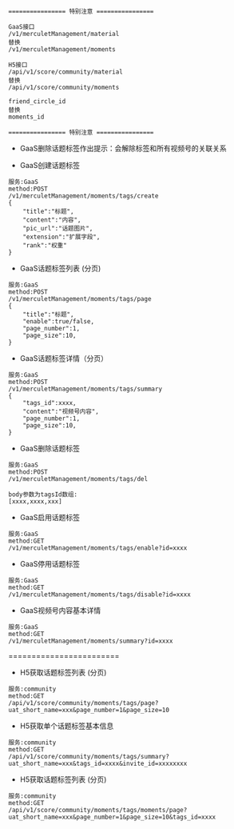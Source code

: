 

```
================ 特别注意 ================

GaaS接口
/v1/merculetManagement/material
替换
/v1/merculetManagement/moments

H5接口
/api/v1/score/community/material
替换
/api/v1/score/community/moments

friend_circle_id
替换
moments_id

================ 特别注意 ================
```

* GaaS删除话题标签作出提示：会解除标签和所有视频号的关联关系

* GaaS创建话题标签
```
服务:GaaS
method:POST
/v1/merculetManagement/moments/tags/create
{
	"title":"标题",
	"content":"内容",
	"pic_url":"话题图片",
	"extension":"扩展字段",
	"rank":"权重"
}
```

* GaaS话题标签列表 (分页)
```
服务:GaaS
method:POST
/v1/merculetManagement/moments/tags/page
{
	"title":"标题",
	"enable":true/false,
	"page_number":1,
	"page_size":10,
}
```

* GaaS话题标签详情（分页）
```
服务:GaaS
method:POST
/v1/merculetManagement/moments/tags/summary
{
    "tags_id":xxxx,
    "content":"视频号内容",
    "page_number":1,
    "page_size":10,
}
```

* GaaS删除话题标签
```
服务:GaaS
method:POST
/v1/merculetManagement/moments/tags/del

body参数为tagsId数组:
[xxxx,xxxx,xxx]
```

* GaaS启用话题标签
```
服务:GaaS
method:GET
/v1/merculetManagement/moments/tags/enable?id=xxxx
```

* GaaS停用话题标签
```
服务:GaaS
method:GET
/v1/merculetManagement/moments/tags/disable?id=xxxx
```

* GaaS视频号内容基本详情
```
服务:GaaS
method:GET
/v1/merculetManagement/moments/summary?id=xxxx
```


======================== 
* H5获取话题标签列表 (分页)
```
服务:community
method:GET
/api/v1/score/community/moments/tags/page?uat_short_name=xxx&page_number=1&page_size=10
```

* H5获取单个话题标签基本信息
```
服务:community
method:GET
/api/v1/score/community/moments/tags/summary?uat_short_name=xxx&tags_id=xxxx&invite_id=xxxxxxxx
```

* H5获取话题标签列表 (分页)
```
服务:community
method:GET
/api/v1/score/community/moments/tags/moments/page?uat_short_name=xxx&page_number=1&page_size=10&tags_id=xxxx
```




